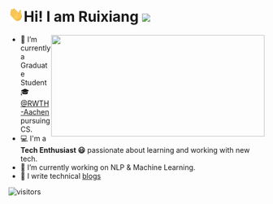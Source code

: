 <h1> <img src="https://raw.githubusercontent.com/ABSphreak/ABSphreak/master/gifs/Hi.gif" width="30px">Hi! I am Ruixiang <img src="https://emojis.slackmojis.com/emojis/images/1531849430/4246/blob-sunglasses.gif?1531849430" width="30px">
</h1>

<img width="420" height="200" src="https://media.giphy.com/media/9B8wYztAoe1zO/source.gif" align=right>

- 🔭 I’m currently a Graduate Student 🎓[@RWTH-Aachen](https://www.rwth-aachen.de/go/id/a/?lidx=1) pursuing CS.
- 💻 I'm a **Tech Enthusiast 😃** passionate about learning and working with new tech.
- 🌱 I’m currently working on NLP & Machine Learning. 
- 📝 I write technical [blogs](https://ichbinhandsome.github.io/)

![visitors](https://visitor-badge.glitch.me/badge?page_id=ichbinhandsome.ichbinhandsome)
<!--
**ichbinhandsome/ichbinhandsome** is a ✨ _special_ ✨ repository because its `README.md` (this file) appears on your GitHub profile.

Here are some ideas to get you started:

- 🔭 I’m currently working on ...
- 🌱 I’m currently learning ...
- 👯 I’m looking to collaborate on ...
- 🤔 I’m looking for help with ...
- 💬 Ask me about ...
- 📫 How to reach me: ...
- 😄 Pronouns: ...
- ⚡ Fun fact: ...
-->
